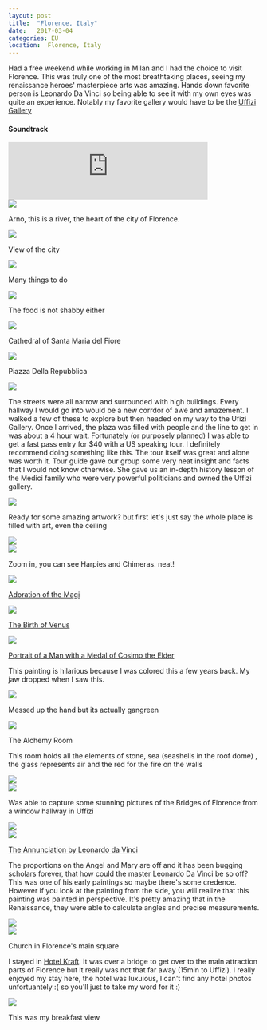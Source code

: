 ```yaml
---
layout: post
title:  "Florence, Italy"
date:   2017-03-04
categories: EU
location:  Florence, Italy
---
```

<p>Had a free weekend while working in Milan and I had the choice to visit Florence. This was truly one of the most breathtaking places, seeing my renaissance heroes' masterpiece arts was amazing. Hands down favorite person is Leonardo Da Vinci so being able to see it with my own eyes was quite an experience. Notably my favorite gallery would have to be the <a href="https://www.uffizi.it/gli-uffizi">Uffizi Gallery</a></p>


<div class="center">
<h4>Soundtrack</h4>
<iframe width="400" height="115" src="https://www.youtube.com/embed/Xl9lQonO_RQ" frameborder="0" allow="accelerometer; autoplay; encrypted-media; gyroscope; picture-in-picture" allowfullscreen></iframe>
</div>


<div class="post-image">
<img src="https://lh3.googleusercontent.com/zJetj9-EltWP4Bj-_BANCPbyPylybCanYr3jnx3IvhhVYtXNv_J8YdiTWnsoKGcdeVQBeeuITi6n2XXUbmgTnLyHXTdrHa1HsJattgSkKKHgO0lXTLmPRWqqMUiYh0P2MQIpIxGVoB0PMZ_gGnrKY8GzabENysOKHSwXnyQgLEtRPJsKsMK7IpuOvCGiLxK6gFYqlwm4qn58OlNWevQ5ZB7awN5LP6kQ6VDp6MKhxCZmTyhezpADDv1cQO5aWu9-oyi897khj4OTuoHUYWvQtPeJ5shWfSl0kpnFg2M7mWzDe2KsPmdmfbDwKiPS7f3kV2-TdH5C4oPd0JhNIlPK9wLIaWQiqArfEFKjFANER8h_yZKseyDTQ9xpd9ik8QeDIlPtAQwTXua7QkvV-O9I5z-3COEa0-nSMy87uNei9-qhwysVywYvmKDwJQAEl6tBeqsfgt7rYkyp-crBFBNG4PwXP6cuyh1X4QWFv9nflkuDVk96iQYT4w2JX9ME3u-FjIq5Uk2aZOM7HW7_JY0MZEf3QuR3tWDVtcKVpW5-C9B-NZvUNelGbkHQDN5-r0P1KfMYRxw7VW3FD_Yid5eLIiuBhml9zz2FukZCZzNI04c3OBgW1sKLu3MPwOpTdNbvoK3xt3IOi17z-Oj6reeho_ZvyFqy9NThuRlyPUwYc7Fw5DwptO1y2norOeOnO3X4ElvVCSXx2RynDBfsEwA=w1961-h1471-no"/>
<p class="post-image-caption">
Arno, this is a river, the heart of the city of Florence.
  </p>
</div>

<div class="post-image">
<img src="https://lh3.googleusercontent.com/KzrXcKSTJR9XOFEf4NQION4tEuYnd9eeeZINdBZMwSCcjUqgV1YKHin_d7qkEWhEKgy2V_7rGbFdd6cm_yYqakSWCnuu5pnquaQIodZ3lbFEdA3vc8QeDxYTnjKnBJfksUn-SS0RPqnq4dBc-LPW5BS_mWhGShLGnwTE0MlC1GxkpVk9dm-G8vXDd05o_DJ1zAAewIu1xmklQf5eCwLKeHIJUOMH7GhvDT2VGfAHbKzy4GjKaeGAW_DkE8UtSU5Le956IHEZDlhPN6Zn6FkwqQdVnkmbVi2GvsrY45N_2E3sD4_Ga0C-5Ny4Wzf3q-T4X56uo66URX8QkQUHWzM1y8nHIAYwY5rPbQ4xRKFZw3AwR9hwMIO9b7n_x1NsMn08FPRbZ665Fo5daoW7j17BPmmQWpmOBE_urhQwvNrGvW0xe5GXkDfE_fKHRpnMunEbsEpa9RilR167XutB_n1HjCyvaShcM2CC86tcLUprFId8PrM74p_3zoh8yvDy83LlWYGJgJR35l0P4MiGOF-SM2LA2M-akbBDdlwShwhMRd3DiKxoNp1PS8aaqi9eG9gq0cqcF8a3luqjRs7qu6ukWHCmZIFmLoTDtnEpUNcjWwlOeJ4Jz8McXUKWXjfeddbuuaV7EbgxImAH8Aq8K_mF3bmDVWKAbhZDCKZfFvPcHdcUi--FFRdspCIK-gAc9hAh_qf-7UwOq49HDyRd-9Q=w1961-h1471-no"/>
<p class="post-image-caption">
View of the city
  </p>
</div>

<div class="post-image">
<img src="
https://lh3.googleusercontent.com/yCwB109te04_rkNPFsDK-AYK32GrH3G2hihm4YDs6d67S2hNBDtoSbxsxkEPC4zxj8OJnZt6Fct5gy_2U8cATTZG14zaEz5s0KLtPlXo1Kdj3CpQqYJu2EyDdHm46p2bjUnTFmpwtyHwYx9Ep-oLbUDuFg7iVERjqvNOrm3tgOUSg8XvXSCLUmhw2DMHPOGghD8mHgbQLxiaI5O_-Q1Ly4a11owqW9mXaCdfv97JOl-8vG_1EzfzjQpJXRz22PwDEyeRpW3ntEVnIG_3c2bw3mH-ZJOybqlUShJVpKuz1rVwuYfrktRjlKG8MW6KvLWHi5XQ6Hu4DOWngyMwXqBtt_MDGPKDMH0qQU5Qg1vsXjCSuujloQ-aa5bQJYVN3DmaZQr6LnMdFptuveynLld7kLEyGyQV8gvNdm05v0uRvLwbV8x7UZRGjJiyr5hQjKs6YnueqGwqN11YbbslQt12JgBtjmWSr4u2obY1bTnKAKwHf3K1ikxAdckxKmLQcrWmOWcsNHfnNu-jJsXwUa81QUxuSwvvHlUWhOH5D9gO-tm-zpsBbwqCR2UMPmzWU5M4bJqpn6Po_Rx-M9GwxFHTNQgjlF7rFmURiSOjVhgVUlhlGDO6RSpFOeFZHakzYA9y4GS-cu3_XEzSILUtlsQCHC4jOOhbeiNWTodl2Aw67-UYeJsxTiLPc1PtZadM2DMGbwGY9wwt2fbFECuNpHk=w1961-h1273-no"/>
<p class="post-image-caption">
Many things to do
  </p>
</div>

<div class="post-image">
<img src="https://lh3.googleusercontent.com/1HXNSs27MgB43x8skIWKwMXbpbeWs5FK2vigXirfgO9AwwRaZEzPMZXfeCopCgfqhS57bvzP28_pc4dZm9vBQuWcwMIF7LqK3XG6Uzf6opb_FtF7K_gip7nEiouwyRZEJESPxFR42fChmxvyctx7tJq9Jn4OYQhChKfuTrovuknUDFPmyDxS2_8RwoNY7POLOE9ewOAhwq2E3SDaadThSsu7wopBdNt3KqK3CnG0pnM4qhMvsTPer5s_6GmUs1kHyB4lXf7upH2cAR8wmC22JnQr5EsbZEfzwuulDpgbf4PxqYBGve7lGSDOKDee1RmRHJobMoymb_NInn_9ph4FvJVefnbmI9e_CGYIjDlUsiqGu8b-XhT9_mIQBIl_5biC4_W_cWzwYT62Ov9Jaf5Gi_gejWy0fk4AXnHE4iOfh1h-iqtdE2WdFexuXOoi9IpHyx9PQp5UCW4Rp8XwP0p-Qrpa6_4WGZok8UGGyclkaRmTNI8ykCsbqa0CH57PBEre6siVRbe-P9cKV5SzvcY5eQK2GT_hnkXg4fRVtUtU4Lf9rPT47prmpvlIZlDJz3afs06VjicDD0ccZxf3n7aCGriFu6CSk6l6RrgZerLa_PqWsdI7Aiw1vowjwPRgR1fzhWz9k2AWknR-IuQdb-QsZ7ly-QurmqNbaMe_xKD99uZ1ktotstO5bDAsyKQcG3v2yueQw64mvO4r9hUXXhA=w1961-h1471-no"/>
<p class="post-image-caption">
The food is not shabby either
  </p>
</div>


<div class="post-image">
<img src="https://lh3.googleusercontent.com/OUH0Q3LfYK5-jaovm9fn93vPCCD1XkpbwNDq6ioY86ZJNdznRG_zqbv0uV3TSbrtvYeNgg-KKjMXeGwPX2895TsNsoBRkRAksxJm0sc4e9CX3RrqZMASypa4QyKgtVWSoGyFF7OOvhmeNYTjouZXRAYaScJaoPOVWawvb0u1T1C344VpQXdIkDX9QQz43TBuIMrVO80l5kNrlSY-wR19CHXxiCsSoVa1kzIg-7CvKMgiTXpHDIRR-DRp3gUJ9WA3khWIYbGztcyM9b2AklMOde3t1IekDprv7jJJ27m0EwEwBA6wPfMPf2-uve8pxL5kEAJIpqwjxKkPAi6AbazuFm9S410nU9-3hE2HajEaQSGAxPikJdss91Oldg1N7xVLYbLd_cbmEA_omx_LJCWQZdgaJ-qLwhYJC2dAX249Y5HfWRPyeylZzOG1kZtDmiF-CwHT7VmZZAMTpQpNZ55bzCkNyly5pXua1C5GraGM-BaRPaVRu__lhDIta0aVkhvAoeOM7wBauh0htToSWc-j8zLnpPEcqfv-hblZ2SLHk9d-eyQresnXtii0hvXd9H5-m7JkOGTJC2tcac9yCWPGHD-dyTicXw2l5A0hmI87aLphfb_9EIRAmc3agTBqhp-upKsSXb83O7plgxoe1zosF2ZTI5uV6yV_AYj1nDDNGzyHzEfTTZ66XgtL62J5ThJpJcr0ITpGlrDITezQ_4Q=w1232-h1642-no"/>
<p class="post-image-caption">
Cathedral of Santa Maria del Fiore
  </p>
</div>


<div class="post-image">
<img src="https://lh3.googleusercontent.com/PHWsI1VplUwi65x6VCS4-zzbVWrez0dpXXMm8vk6ftHWnvLlDywywAL9kY3a01roiDcjtSZ6zNfMJraisObGLFuNq92mYkjWpOBH59dUbRoZXBSCMuR8hnKidNvVyanVVleKcWn1D_z3kEbWCyPIWMMXElCcoRL4-KsO2OIIiudZAOOUrD1e3WEfRKujbbDCV8cfbdzOdQtTPCXHi2xWRD7YDn9_v8a2N2jx_rbntAJzIoGGOYuNmOaJmBWLfdMgWwusfHBwd-P3-43oQB9wZSBl1kQDa1_cVP_MZI2Jk0rLKwnjS9ib5DIBsXv8TC-pdSrXmuHPcVwDzRnlfJvV-UNVs2bLBLlF77XGmXw0o5ZbGnTJVLufeCXE-caQEWVyFBFxRnE3pD0vPmnAczTldHhXdsqApbVOrWYFMUIRxNTlBMgXF3Js5igHOuCqK8Ahsq8rgXZOhun-i7TXeI-unNMR0jwnRY7Jq0YagKe2oIVg35q80cg7S8u9LO-pi2km66b_5gcTKWDSp5N-p1DOkGw67nqJFqcrqClqzT4UNrgFo0fO331DtYLQp56vm3wlz6vAwqUwIqqqrsv2wyukRYFVZ9qq0p5NMnU2BbW_b1kI1JHcsxKsWku697uJp03o2I9FFJM17r2Y9csrLireCDvh6hbO7eHWm9OsEtpG_fAT566lGvODHvpwepcgfvQhcj8zFCoMBzFDAqOlB_8=w1961-h1471-no"/>
<p class="post-image-caption">
Piazza Della Repubblica
  </p>
</div>


<div class="post-image">
<img src="
https://lh3.googleusercontent.com/8InirtrU2Nzbmz7aTDfY39B5f5TyiadE-FSFMGKAyyWuas93pxIbe8iF_F92EhU0dXkSoVnB2JL7yjSYtPFWp9SLv5X7xFwCPkBPzBRleU6p5fbBRbZ_43j--SEgHcqvq8EHnznxNTQ8UTg7Q6a1Vi11xKhU4EVKHL5xxq98sjLJaWMKJQgttMghTrZQflA4JpvRV2HIi4VSsq-mEOok29lS2_aywmVre3-rBLBx73aMbe_HpnagYc877AMCdzB57Otq6BeX4Bw30k8fkktbgH-BkAixKEB5cAUg80_V6WqfYRaPe96Fq5ftX22WxQyClWGCSauig6yN4-TjbCUrhYMilZ9wZ9jkN7PudxtylHYrGbDj9bUaz0dRj4PzRmmDA1tbH9Lbj7fR0NbdsFOapRQ7iUqty_iBC40_2DaQwvOKnhr9AJ1nzA6Hco6QX84LWJ3UQY_i88J3yo46YwHK1U9RPqJUveDjBUDuktHHCWuWlfzmf9mOyoGUXq8iyOBnTFzfkeNvTB3thT2jUWGFdGeIBE-v1lcfPwL2y9YFLjamRHMw-Gj2aYyXCVbf2OHlA-_10wHdlJe4t0A3vHq_cRMt3kGcIyCqMrPjjALuvFSaME2NKu-00wCz0uhOGXRoO90icgDYvGTbrePY49BOpoWGwjqI9MebqvYNHh_gT7jTlqHObFmpYYJPfuEFWiOduAnfVqP4FhY7Euvr5Dc=w1232-h1642-no"/>
</div>

<p> The streets were all narrow and surrounded with high buildings. Every hallway I would go into would be a new corrdor of awe and amazement. I walked a few of these to explore but then headed on my way to the Ufizi Gallery. Once I arrived, the plaza was filled with people and the line to get in was about a 4 hour wait. Fortunately (or purposely planned) I was able to get a fast pass entry for $40 with a US speaking tour. I definitely recommend doing something like this. The tour itself was great and alone was worth it. Tour guide gave our group some very neat insight and facts that I would not know otherwise. She gave us an in-depth history lesson of the Medici family who were very powerful politicians and owned the Uffizi gallery.</p>



<div class="post-image">
<img src="
https://lh3.googleusercontent.com/_3gCc7utm9HMQS7B_KriOulfFcyPZf_scKV1I1TDgEN33b8moLN--NIYEVUgIS4DIyhzCZFnCw2i0ySV6JSAT5WhhwsZa2ydOhHOZ-3A6dAZP7XOAbZqw8ebXDoaPwZ-O-kHmfZvtUqLT30uBcF8Broaha4NBXEIl2KFuBlcqSzLPPm8ghE5YKw1S72Fj8RBYhrjxCxcoWwHcUCl4sZzTSZPzju6FEQ4z_EKMhfc6LK6jCoD3OgS-IsTEF-VM2ZEJpnLV6iL03_rWHlfU8vYyU0LJWcqceTMgIM2YQIyVsxOOVu2Vo0hXkACYgEM_acuLfsLNI6f7BW7SENIkPlAcX7ybbxott9Csx7fCDT1PweSxuvECCpVAv1t7lUqW7YvYrd0lRAyaIjbDa_V2-AwFB7YmHbaxf5X0KrpRpmRjpfWGpWeFWOPZ_BmbSIYVXg-qfFr7JFp-j18ezJFbpG_wyTbpYP3VL3gEVEeQmaunBO2ZnRqfxE6xUMz440d6OmQT1hWLFMYnwmX_Qg_cVYOhy4Yala6lXSBO6w-gkREufkueg4eu1yJglEOYu9cngsWnmgCs82Tw8BjfG_VS4f5d3UxJvL7_5V-7SH7by8ZQDUe6Lv4Hx3BjLU_jjaqYfHeXqBxMlEZHgtNsuOUiQF7WG5gpXdbsXSxzZBkHXWakDfgpvrXhTvNBy-dqnpyhL6g9RuNTw0oMnDzRqfLORs=w1961-h1487-no"/>
</div>


<p>Ready for some amazing artwork? but first let's just say the whole place is filled with art, even the ceiling</p>

<div class="post-image">
<img src="
https://lh3.googleusercontent.com/uUtLwu7UCwRIFPlkwQbR6P3TpEnxyXyXna3wKwetFAQU8MV6hY1vA2EZemZU55ImJizDqOiJ3lBNAdoG3yXHu50Cp8tZSIPkIlXDBVWP_AXD6rQmkFWKe7JLKZgwUQyxNtF_tUZ3qzobR3BwUuvCDU_E3Hq_Xa4UWy5uY8u8N0M890Pj1hu08jDW56MWy6BXL1hbgmXKA2bYYMi5gjzMVKGqi_--klphB1lUsRQuxvlUcNAME3wdlQQ5u4SuJkvXzrQMl5pELxpun0a7mYddzpYzVcJbh0JLhmRwOjtRROkJ3uYzgX_Zkk0PPZtc_IyMb_HCPsZjPAfSlXeF3p19_a4oKXQMxV0kPd0gtlbDBkTGBMv6N018kVSlaCRoJCO10BtzbeFpgFNavmZNLbI5Ks_XU6_bwv1mGsKU_xo88O4bIr4cHjjTR04mDl_tJRHf2irZM2Cr7ms4qqHiuy_aZOrCPYW4I_WTFs6Sjjklpf7R4qODnKODF0US-G329EGiYcRYsRo_QnMmqjYn5VYoqWm3tTuXq9ai71-SaB-3f8CqtLWlQskwuIKcCCTbehvbKJHFr4PE-i1Rx_xOeLTOYvyEeB2O35rsW1_oNVhRjvMVaP9hqQUGruxgLm8tJkGTBaYEJQ0MiQli_ppE4cjiLCHVStRltEeUng90a-fr7nqq7KbmC1JLPMk5momY9gYWYSF3ddrD1O5SlRdx-pw=w1232-h1642-no"/>
</div>

<div class="post-image">
<img src="https://lh3.googleusercontent.com/y-kf0_27Q5aFJljSwMt71Z1zvpHK6u2g0aNPR1yUf3-cTcOy8xpaFvQVPCd92i7BOe98tFrN1MdmpHj347jDvSNVB7pzv1fxWc7z9qR6IzKNZVFq0TjNpy_G3Gemhm7QpJfRapDOlyYWLtAoxgE6lx1bMpMd4kZXCwwHDielXOQ-evKuC6naeB9o0GgtNdSGsUB-wVXJvkcyxBgTmvOv7wxMC4i2TXYx7jH6-XWLgAtjhW7N_o_MNeIDMpuq3ydQ03AeOjc5bVVzde_IzXfEBFIeZKYMxhs06jGvF67z9fPiPE020HSA6qiCN7Ew55q8NcG7A0p-JzcSFmANiTj1UrY_T_HRIf-iURTva3-uRo9hRfoid6KBVqigATphQE8JH5LB2hNtT7jrA1UWnEjTs6Zo3HS79zmbNEStOCuH1ztQ5ogF1ZoS8BiS3Vfc9-PfAhjFzPQ90aABrvWeGn4Lgj6aywFUQOZpMvIkrU6v0dKGISfYpWlh9PZs14oRSN3aINT0JXupdBPxhCGjAueKUHYArrqcLtjiW7-eEUp6oQCvWccQVHH_N_G2elmBDAZpBP7yvwr1xOOz6-Obh26xnxfS1rzFBBtsslRPwv4WQRLR20dFf9X-t4iZRw3g2AwzhW6meMe5W4MzzuR-6cgvxq6mTi4uQxdTi_nDhWeK5M46HOWdD682DPX_az1ybfRu52Vvvj8JL4laVjDtHa8=w1232-h1642-no"/>
<p class="post-image-caption">
Zoom in, you can see Harpies and Chimeras. neat!
  </p>
</div>


<div class="post-image">
<img src="https://lh3.googleusercontent.com/klzFlGlDSs9DoBvDuSrSxlLVRGadeUQ6Um6FteV2bXlUkIQSe24jj0PFIIr8qE6iIlB4JvB9tIXR5d5Wo-RPnv7TydeYxaxKPy1GE1NSwNKXlEMPH3EE8wL8lfjGDlX38nrQ6OBjMSE_a-3MT_QTEQL_VY81pUgdh66qSYCrMOREsF7l72l6KxcBota3kI_iRk4TRgUS_N-zWvz_1LGIC_rPAxgqkc73h9Eq-yFdy6yAm5Ui6VuBDGgUVT85Hys_sFMQjr5kRtoiIfxceZbXgHC446ZleHs44W1E_obojbsqMv87R7i4hdGQ1o8aINH21KXDtrWN_HveCSOj_b0nER8yjeo64G77tnoWJ7CJ0QKqxPSqMB5iBQrbwAJL3Qs9JnpSjRbQZUWcncV-ydsp9y0x8gg_DBLXenb4fGBVajUB2GjY1V-bZKYSkz5xP2fZO7Q50ZTaCDe5laDlRkuldxaJ1aw9KiptGmpNMWoReXqw09IMJzhNI6EOWKgHb7BfHPgHdDUCVGWIKnOhQYyUo07h7orGf_oKaJ7dHXml5VU7UE_ASK-z_49SPQSj3iZ0hAkhk-t80JKDoWjVbro-EbxT7Ne4qVRF2w6fK-VIeekH0Y8cSCTwAHXX-C3hEzhEBVp6nY3O_16XeAUMTCsf0sJf_6hMpbbaITjmAg9dyAFOYtQg1TFMKnsDoTU69_Jbdapi-z_yB59-yiBjU7M=w1442-h1642-no"/>
<p class="post-image-caption">
<a href="https://en.wikipedia.org/wiki/Adoration_of_the_Magi">Adoration of the Magi</a>
  </p>
</div>

<div class="post-image">
<img src="https://lh3.googleusercontent.com/NDwChFNLu1ZaysEXRIx0lAjuTu63YxbMy6EQBbYdKFsWHqOsxBLzr0ICy7eyZnfteOsUl008YC_eG9SZiX7wGcL9v6caCiyCAaLiXvAXJAo5GtGV01w4odAcW5KUqAx8TaMsLNdxE6K9TLSn1kO2bfOGAXtm_SknFlaEqhLg4aXQD-bIKco7hwcO_nyrqyuet9DVATTtgEAmLlFUe93exwjLQXFE7T1-r9T2ptpxBebQoM80fpo38KL_pNvZbLFhe8ukVk2-D2Lt-zyNxiwTNVSomnqNP8wDyQvGIQ5joxSEi7oegtupomqjGmpH_gfS_yi9T1-oVYYu2mgKlQGKnVmEbH5Xsh0_4T2jJmUivvWVKKVAn74yIMYTP-puflWSTM0GbMuQoGzeHHtwUGMQ4qwzIRDMrXdShNevlOtZVzDchCQ00NhAykCj3Y72otKX9ttCHoujd9wXr0Sw96x6stBBLryvnuAae6BLdgaHeML4RRaf_RP4iaJmdnQ9Ly3UZJdy7IIWyD-eQAHqiTn8t6o09mEArmm4zN6AYCtjWn3qT3s-B5txWBQukbgpVKgn7rS9GABv0cgkfQEgzka56cEPiDxo3a_wrjkaiXHuGBj_G-HB5b90z70-SbzhWwz6qLIFAqrIt3fczcTzu4XbDdgoOdk_srmg623dvTB6zXgOHzJGz9D0AvlgGb5VVYdOWLlCCQxuzNHFYsIxjv4=w1961-h1323-no"/>
<p class="post-image-caption">
<a href="https://en.wikipedia.org/wiki/The_Birth_of_Venus">The Birth of Venus</a>
  </p>
</div>


<div class="post-image">
<img src="https://lh3.googleusercontent.com/he-055wIEA69Wx5qyC1SApQ5IJrslLubc8ZpD3BADf_L0IqxUAXPZMNqr5KgOSUE4EwNzNgtqDpRCEkPGhBYJaIrXXKt1CZwefKYIS8_PAfvR9kBNFjeWI-tahCxd_LaNtItHTDeuzR0qWXLldeQ4uUvtqTzBWxskuR1N85wOVVkchnwwAF5XyRm-e_YOWjV0C6hMPVGUuhT4T5NxmwsZTo3lDs-RlMZV98caktnhxKdCRMryT4-B_ofzMW-Jil2CRByplfyEyxJt0tKcsuEbKPxsDlgAj5r2578rjP-2YC8LhxA7pvI-6Iia6mObWX5lUk-bf2xQdBBI9pLvS9h4_8sHvNhgTF-OlAMNUsMNh1nZfQ6dCi8oaQyJ3CTtYIJ8FCmxTq9NGpSNVdPc-5K_gbFOh8TfJxBK834BysPWz_TWnL-LK1Wmfgeb2z9vJRgutjma4luWzLEgDBozOceS5Y4cWYk2Vf0jikKy-LyNVvfG8StqWDYYVtIsYfivPg6JJBQMZiyBKUl8ucX8rsLOZD_d7oWpprJ3kg2-rHHHlmiD_YBo3oxmnVsdexnSzUEL73EOnSiGRDyAFIxDCyzZ63Pku4_X7uTpc_oH2IxzjxZDQt_Fu5FEKogdzQUCZiGMTftCbeGQ0_mXGklr-2LP3a5iu5VofYsnus2ZqumH3Gr65V6NIHQwnODOFfVhWl146HV_ZsbRURv3kjgy7c=w1359-h1642-no"/>
<p class="post-image-caption">
<a href="https://en.wikipedia.org/wiki/Portrait_of_a_Man_with_a_Medal_of_Cosimo_the_Elder">Portrait of a Man with a Medal of Cosimo the Elder
</a>
  </p>
</div>

<p>This painting is hilarious because I was colored this a few years back. My jaw dropped when I saw this.</p>


<div class="post-image">
<img src="https://lh3.googleusercontent.com/ikUR1kG-UnXzBMYn8I5LUjEWIIS2wEL2bgt-4KBjU3AcKR9LGD5NTgsSBX3c7xk7wDqimyHc81oBfUbYPd1qRjLSo20XEmoXiWqB6Fwh4vv6TXLj_vS2NZsYQZtpprX0_HThykphw_LpcERc57bEMGVgsqm25sdknT7Mg-K5jmZ-_y2CDPVuCzLkW2-SXN6zjceBylX8wOpKJbFlgzNLk2lYZeP68or1cVAzRhe3-SRek0BfmvRPJpWLbhViw840HrSzVQoc-wo_8B_OZilployuKhudZ6yr-oV0hoqkbJfB_NLifNiqtjL0IOt135NUa-s4cI5aZnAiXsOaXmS7J2qqZOPTDIgR5e1xg_5ncESLwJWYJj-TAsl85ukCAKPsjkXsNLOA2pLULLEm9TZapXBGKOjWkRMEf316fHdBBLxzYic6PyWRj54oLWmIv8E7iTCDT2vbVfZhdgqxytrl4l8otzd49fRNUyivOWi47GsYbLw9a5FMlu5Sy6XZbvlydn50wtVByIBUrXsgnAf7wwFBnPoNlzOI91MYNupi9bNSQLTjRXdlUsFSdteNOcXRAwSyrr4aRy0EnjYTpWW1R1xI12JI_y4z1a4IDiMZDNLe6Gq0VdW5v4Yg93G-wTRdJg9yRRSm0hwMg-LLIQ8YMNaQXV4Jy9yWra57a0T8OBCAziGf-YOa5g4k8UWKRC2hbX9VoqLr6hKcLi8ry5E=w1230-h1642-no"/>
<p class="post-image-caption">
Messed up the hand but its actually gangreen
  </p>
</div>


<div class="post-image">
<img src="https://lh3.googleusercontent.com/UTQGiN6byH1EtcAX17lgBz6ccIE2Dvg74m8BQhjfbe_1dlezDFBNDKq7j7nE9z6WL0Mtg_U_Jgmj5aMUPpTz_k0y7sJUAVg0-BOAaqH0JAmhAD9iBWJ2Wc2i1Mpt-hDPlj_3BNyp1L0p7tbk6SvWGQKFNnfdgyrjVNZxOtHCQCgnvVc-77ZuM9fwbz_h8Eb42WGY9WT9msqi8TEJYvRykYElmI9VAbY6rVw1F0FNOoNHZd0TlpWgagLc8HzKYwkmT0b3UjK24AaKNH0hqmeV8VzdqlKJJlemuwQsc3KLYpr_A3Uq0OwgMwtWNp6ISzIg6u0jg4SZjYRs07iQ0o266iE0sGqUyWJ6Key5PBnIZ-TMcIPGHki1wiD8zN8_nJcAkGCTPJNBYX75P4Ug-cl4kllwRc5T0M9hm9gPf7rX9kDbX54msRDqIWWAN8OPbLmu-U0vzp7fZ1fSlEk0hve58aakx6oETvKGrFiDULD4xL-6yx5H5hkIdyu0MuNupM9XGcBa2iPa3xVTsSphn4vh0HEprk3SfPTYOTAXRAO5Q4XTxY-zUP1WR8vLF6YYhgGyDcCCiOkMz-IBwFPzm36LgdcwGHkVv4ynIXsUciaKDFSLgdqretyUFsfg-YbpsjEIFHJqx0OZaDKzeQFBFtQ5nCF2RdCobiLzcdfxX6kg_9jUyWgpQoSI7cDjGKE_YiqL1VL5YIA2PbAMn2pwYcs=w1233-h1642-no"/>
<p class="post-image-caption">
The Alchemy Room
  </p>
</div>

<p>This room holds all the elements of stone, sea (seashells in the roof dome)
, the glass represents air and the red for the fire on the walls</p> 


<div class="post-image">
<img src="https://lh3.googleusercontent.com/SKQFqM2KK9vTnCESFC46r18V4lz9SriojYI2FQt1X8Zg5RWsGFLcX7NeeSkkBk_bitYrjsOHYUZJxgX1mYqZ3WoVvptInoh2hRwUQIKfUiMMD3xnsK445nsdBPA_a5v-QHbnjKfdqCqFWMSGueWXD29QJNEptQusuNdVo0VxuiDQVqnYTXjAmlyWq5ak39J959XmpI69g08OviBMmh8WKNLgOrQURoMNGIs8n1pkfTedB7mHwO8g2cDEM4iQ48xfaIMhXlTETulnd_zAs9uDtLZ7jKM6YutXAaXxEUHfEbCrDtlD-QdBid46dm4pjQcPeEC9p8OcSY1oYfo_-kfHHES_2l1sb0efNyg-pOpLLCwYxb5TPbhq_hrmUcCHnV-_73tjLeCoO4NKThGBX0IPDIMzsLqiiiS3omyrcaZ483uma_rsxeR0hXtQ2c_m9OVp65aeUK2rro_Mh4azwB2nfMhFE0eP-NQe9dh6WF0Sb875slcv_npGV6xhGK5CMp6z5z_7a56ZpdJEsLt6S7An3MafoZdoNmgjnJpRRowxK6k74r-h4yl5DrBok_MrI0UM_SMpNbXIuvEZBNI0ax8SZuGc94PonFZtcNd2gR6sE6ATs459e7JnGOaWS1eK5jzak-wyalyJoEhmSf9a2WKr81mc6DsE0IIX5cHYxLnFgLExtMsnqKDDnZDnfxXgO0xJh33dENtLz0S58EuhFTs=w1961-h1471-no"/>
</div>

<div class="post-image">
<img src="https://lh3.googleusercontent.com/RQY0nsgFbTn2ps8iI5IERVuvrjugMrQnKXjKlMtN6_jMJCDCNxQFfOJ6w-DyuBk8_-yfSm51Z2k4BV7lftvne_Xvo_OMOYxjVBZ0y2luqvurxOqHR1yxGXjU96J3YwdITLMJczu2N2u23aRjAxhAyWGtu1CyQsy0me72euxZEb4mG7mM55dh0yDI4RBWsVpzoFXJ4pWG42GpapJ1uTIGKruAOZIfZxlsnVDLgFZqLwik4IF31sISW3mURIL2_xSLh7zTJc8eumGpO7eQGsgkHQYSq-TNrDRAMkIMtM80RhjB0L1yw0HqAlpqjqIwLwUB9a7ng_E-VorkjhK3JFi4NTHQtbYe91hHyvwrXk7Qb5zhe5A181IuZR1XaoJhZy9ayNYwh4LdC8IRolPc0g3kaB0liScNNTkVnWv4FJXcDAe4cce9UIyiN3tBTb_Ox-dIPO4BN_Yr5oqjicGaPcLkwwxXteArpcEI2iymldWPxN0N5XSnj5jaCjxJi1xCuPD5fmMKv9pdRjz9BO5A4vO7imon9KDy5nhsQAv0R0-volZHU7FDyxCvbEz07iHcwxtf6IIylARa_BSchh9pCgAb6tQ3DoFAH46OalfHlxLK9YRFiBfI9XgkS9NKGsvrmCSrlZTs9rj-oT-3uyhh_rmqRmwFXGuNUuMRqjWF7gqB0ydXscv8Y5uwq0vzMahX9Lwbqf56EsA_Ye_lwF2PgrM=w1961-h1471-no"/>
</div>

<p>Was able to capture some stunning pictures of the Bridges of Florence from a window hallway in Uffizi</p>

<div class="post-image">
<img src="https://lh3.googleusercontent.com/RQY0nsgFbTn2ps8iI5IERVuvrjugMrQnKXjKlMtN6_jMJCDCNxQFfOJ6w-DyuBk8_-yfSm51Z2k4BV7lftvne_Xvo_OMOYxjVBZ0y2luqvurxOqHR1yxGXjU96J3YwdITLMJczu2N2u23aRjAxhAyWGtu1CyQsy0me72euxZEb4mG7mM55dh0yDI4RBWsVpzoFXJ4pWG42GpapJ1uTIGKruAOZIfZxlsnVDLgFZqLwik4IF31sISW3mURIL2_xSLh7zTJc8eumGpO7eQGsgkHQYSq-TNrDRAMkIMtM80RhjB0L1yw0HqAlpqjqIwLwUB9a7ng_E-VorkjhK3JFi4NTHQtbYe91hHyvwrXk7Qb5zhe5A181IuZR1XaoJhZy9ayNYwh4LdC8IRolPc0g3kaB0liScNNTkVnWv4FJXcDAe4cce9UIyiN3tBTb_Ox-dIPO4BN_Yr5oqjicGaPcLkwwxXteArpcEI2iymldWPxN0N5XSnj5jaCjxJi1xCuPD5fmMKv9pdRjz9BO5A4vO7imon9KDy5nhsQAv0R0-volZHU7FDyxCvbEz07iHcwxtf6IIylARa_BSchh9pCgAb6tQ3DoFAH46OalfHlxLK9YRFiBfI9XgkS9NKGsvrmCSrlZTs9rj-oT-3uyhh_rmqRmwFXGuNUuMRqjWF7gqB0ydXscv8Y5uwq0vzMahX9Lwbqf56EsA_Ye_lwF2PgrM=w1961-h1471-no"/>
</div>


<div class="post-image">
<img src="https://lh3.googleusercontent.com/IzFHk_9OzCEvZK8RJe-8VIj5rbsMHQ9I8Vkh1ZinueBBjhL-HbtPnaiDV-O69TrqhLNjo2-Cvyexf-p5512IatA895nKZV5xCbDBCGy9Ln_P1cMiwlyFjNejGxVLOj52VKBP6Rxi3lTrm2KNx0arsNdVB-MKOk5jEOGerneuJe1rsX4NEdu0RZStCYrqhkgiGCdb26814OzY_xZmTd1g7S_lQCOnfhj5iKmCakxo1vt6ODEkUmphZfu6-G7FdBBk8-bPZdqzZCZDP-QWk8ft9g0W1ZvQn9XFeonKABX4oce4cuOOB4qjoq_CLMgE4jkNAgWHj7R7ISqd8k7GxjF3KwQ7Sced0VoY4L8aGvjMGLkSGUXcSPix__VnW7p_mJBRgjAQsZZ4-XreLrfVZNvLJW1ZnQ1QnhtmDe4md6Mgm_9oeNIbiai6dKKBzHdmysOwxWYFUFwix7Od13Po_Wyd9Rwj1guMnuCKt2fneFP9PgtCWakzcPi1ISmzdpZLBz7JR2_IhRM0Vw36DiGyhXlPlAB6pyk8Q8QBw4YB-_7XokdSzwtCAPKl_O7VA2OsQyqpJUpIqzJCIbfKkqW74iG47U9etKTd6naPSTar_Ppe2ZlHqma8UnSkxuoEMgmVkjtKiudeuJHgaG69zkg7c1ANHmIrEJ-guhbyt-EJsVUA6J7LaD7nycX-ogcp_jpq29Az-aP_pOznT0dUIpxd_K8=w1961-h1134-no"/>
<p class="post-image-caption">
<a href="https://en.wikipedia.org/wiki/Annunciation_(Leonardo)">The Annunciation by Leonardo da Vinci</a>
  </p>
</div>


<p>The proportions on the Angel and Mary are off and it has been bugging scholars forever, that how could the master Leonardo Da Vinci be so off? 
This was one of his early paintings so maybe there's some credence. However if you look at the painting from the side, you will realize that this painting was painted in perspective. It's pretty amazing that in the Renaissance, they were able to calculate angles and precise measurements.


<div class="post-image">
<img src="https://lh3.googleusercontent.com/Akab7xhJXQRxykRdfCGmmRgfQdZeHDSlC4XeyyihDdK0gpW4NlQpOZnsir_IjcQRLUyCgM1nBcgOwlXIX2GCN7WyU9haKhV0Bo55vOAyTVcT3DZbmF4kw2AlHW0u19H0JIaZlMVJ9BUP5ahI-rRAvOzqACv-um3VkU0lJImSLB9k7DWJTAxkgJZbopls77BdXZ2rJxEUo2fBFk0mMAXdB8olzUyrYpyTxaCa9714y9Jg2EZ418rckgxhLYPLIInqLW4qk7dkvBqUlIdnLx7LQ1jroQw7GEq7KPMZqmgnpkKZBr38-zZD-PsN9ZUMIyivN2mPq2e6KMRnvVWcDUPEXdrTAxirOx8s5OS9lgfIpbkj94xqiEgRk1caq_FuIdYFgJ-uk1Wc5vg6z7YRXI5mTTm7iZn2m-tIYgUyAcxN_jetdSugmYzil778g6UHLfGy62f6rTS0STZdN571IotcbfSIWPoCu2XOfhkNQ5uQHge143fKal03Npn6LUAsJnpHFl_99szhfNnyVaAM6ZBdHZjDg8DN4Tmp8TVc0rNBjBylUXUe42kQnU3xK3c_izSrJXP63dKS9v6lZti9tchwuCFq4AtdTNiiYoyrpo8iZK0OBwZN9k5wZji6rrZfU64I5dR4z4CGpIQyHCThWmkA_RicUdpjivA1D45dMkO3B0gHnhglienP-dRdfA4ApniwIqtUU-7TcSKeMfKvJdc=w1961-h1471-no"/>
</div>


<div class="post-image">
<img src="https://lh3.googleusercontent.com/oUKAq03cSOcaFBx_RjTWDAH9HvZPIEE25Scp0cpg6w0LaCJjtg81jZCjLGbPTzSLbIlcOcjF4KijMiVTaNw8zsDdp7PImaW40TGkz5a37va2UmSVIl8ryIQZpnSNifTnAz9liz-gKDXV9ABYvzvdKMtpnNgSlUt4JVPGA1tueyZCA9XhgL7RrsWHyR6BzUiq4S9mIAr_90exssXDPkVP5Dhy2TqVqjqPdazRdYhmVRB1xDw1oWSg8dbQKl4VIGfYP23lGxDY8hNjXjkHcGZVT6tfHfKmLEKgHHeewYvBZM099B3o5Fyxt_bxtGILtfGCbNzrdk94VasQQQeIJp4Tc8dhVMbO1yPJ5a-gQEGNQnxWEurrUCwJEdJW0WYXkYi5hkVzSaaMtOCLHi3yhULKHo2nE1TDn6cdwR-mqgxNQNG0lkcozV22iezczT8ICKkuyyK636kOYiksvcBCbes6CadBHjFQrRX98KfW3ZD9uSEi_kUjfINMhYR6alJFlO1P1r0Ttl3cTHvgdklZfL32s51WJC8Wqxli8TYdhN2VjndjREjmCzn8vr_c3bQA4NpPcIxevDwJRz3KwXvWGkLEr1ilI5K-OFIF7Ck0LvCu6Lb0g66BCskdI6ankrnVkFNA-Bx6JIF-Jy3vPcokXpyS5iMIwR0QrUROtvdDfO3stkbL2w5icde8uTioRI-IrPPSt3zOk-TeER8vxnc7T30=w1232-h1642-no"/>
<p class="post-image-caption">
Church in Florence's main square
  </p>
</div>

<p>
I stayed in <a href="https://www.booking.com/hotel/it/kraft.html?label=gen173nr-1FCAEoggI46AdIM1gEaI4CiAEBmAExuAEHyAEM2AEB6AEB-AECiAIBqAIDuALpiLLnBcACAQ;sid=960287d515296fe69fde3a253dfd56de">Hotel Kraft</a>. It was over a bridge to get over to the main attraction parts of Florence but it really was not that far away (15min to Uffizi). I really enjoyed my stay here, the hotel was luxuious, I can't find any hotel photos unfortuantely :( so you'll just to take my word for it :)
</p>

<div class="post-image">
<img src="
https://lh3.googleusercontent.com/vKh7jMKJpu34tQtt1HOfmgN6_d97F-djjH-lrlEKsQj5vkY3LUES4kcZzE55sifa2kQ52jVqhXw8ixZXWZsOOkvaleuD6QgrbtsTIBBhusVkR7fbHYxbR49O7iIw3skJttJ5U86xas7qNzHfTywV1hMLe0-sWbOM5IruIhQWyYwF0anmYi2FuOK1PqBAkExBoilnOXOqvYgwhtqd_K0cQg1isKyGUXw9ZCswPQ4wcZ2LsSda7JD_rjUZjlv46fPMcTVOLejjEccjY-ZxpMmNBFLC-L3L2E6xdTAJ4IAIHySk8AKGrVdzpMK4ABdEr5pjKJxP1nx9DmSZSi0CJWGdwEHggFlAO3VVFRrkT7hw7mMoQTb-sqyyKxATSB_0Rt7ErzwCSJmJzueW3dsEp_SVm5uWcBgUNYrFcBgANl6GEHM9camWfDyuwMUSG2VU9zq1WNtpoVvq3Xrf0PMuAAVl8_foOZ60xuE0AaYOr1h1ol85k6s3bn8vewrFwJW_yBXeJvzs_50S1fImeyi9TAIxogsuqTBVHx1Vr3_8FZWWlmrcjlksWVs7VQ-Y91Qn5xx4JdAvpZG62EeYI2YY8QHQE2UXQh--uqZC-uSa4T0c4KQdmSAAxql_I6O10hZqzXrmQHZsBrDUND3jKWkmwwsjvIfXyHGS7TA3Vi27HhxvD9z_h_ohX-yGq3NXkZ41kyxIu7jLc0ZwoYotNmhhS8A=w1961-h1471-no"/>
<p class="post-image-caption">
This was my breakfast view
  </p>
</div>
